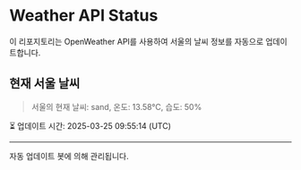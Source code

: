 
# Weather API Status

이 리포지토리는 OpenWeather API를 사용하여 서울의 날씨 정보를 자동으로 업데이트합니다.

## 현재 서울 날씨
> 서울의 현재 날씨: sand, 온도: 13.58°C, 습도: 50%

⏳ 업데이트 시간: 2025-03-25 09:55:14 (UTC)

---
자동 업데이트 봇에 의해 관리됩니다.
